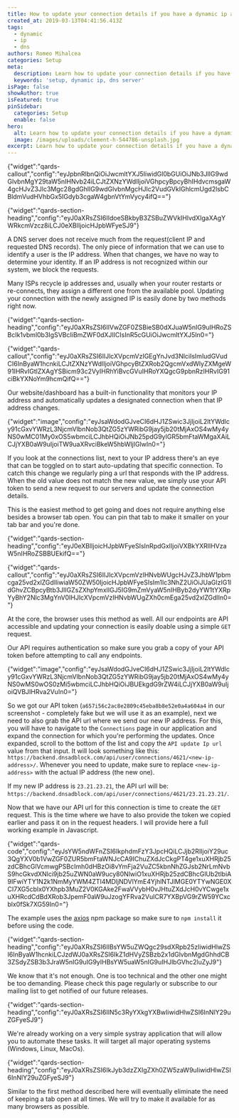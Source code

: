 ```yaml
---
title: How to update your connection details if you have a dynamic ip address
created_at: 2019-03-13T04:41:56.413Z
tags:
  - dynamic
  - ip
  - dns
authors: Romeo Mihalcea
categories: Setup
meta:
  description: Learn how to update your connection details if you have a dynamic ip address
  keywords: 'setup, dynamic ip, dns server'
isPage: false
showAuthor: true
isFeatured: true
pinSidebar:
  categories: Setup
  enable: false
hero:
  alt: Learn how to update your connection details if you have a dynamic ip address
  image: /images/uploads/clement-h-544786-unsplash.jpg
excerpt: Learn how to update your connection details if you have a dynamic ip address
---
```


{"widget":"qards-callout","config":"eyJpbnRlbnQiOiJwcmltYXJ5IiwidGl0bGUiOiJNb3JlIG9wdGlvbnMgY29taW5nIHNvb24iLCJtZXNzYWdlIjoiVGhpcyBpcyBhIHdvcmsgaW4gcHJvZ3Jlc3Mgc28gdGhlIG9wdGlvbnMgcHJlc2VudGVkIGhlcmUgd2lsbCBldmVudHVhbGx5IGdyb3cgaW4gbnVtYmVycy4ifQ=="}



{"widget":"qards-section-heading","config":"eyJ0aXRsZSI6IldoeSBkbyB3ZSBuZWVkIHlvdXIgaXAgYWRkcmVzcz8iLCJ0eXBlIjoicHJpbWFyeSJ9"}


A DNS server does not receive much from the request(client IP and requested DNS records). The only piece of information that we can use to identify a user is the IP address. When that changes, we have no way to determine your identity. If an IP address is not recognized within our system, we block the requests.

Many ISPs recycle ip addresses and, usually when your router restarts or re-connects, they assign a different one from the available pool. Updating your connection with the newly assigned IP is easily done by two methods right now.


{"widget":"qards-section-heading","config":"eyJ0aXRsZSI6IlVwZGF0ZSBieSB0dXJuaW5nIG9uIHRoZSBcIk1vbml0b3IgSVBcIiBmZWF0dXJlICIsInR5cGUiOiJwcmltYXJ5In0="}



{"widget":"qards-callout","config":"eyJ0aXRsZSI6IlJlcXVpcmVzIGEgYnJvd3NlciIsImludGVudCI6InByaW1hcnkiLCJtZXNzYWdlIjoiVGhpcyBtZXRob2QgcmVxdWlyZXMgeW91IHRvIGtlZXAgYSBicm93c2VyIHRhYiBvcGVuIHRoYXQgcG9pbnRzIHRvIG91ciBkYXNoYm9hcmQifQ=="}


Our website/dashboard has a built-in functionality that monitors your IP address and automatically updates a designated connection when that IP address changes.


{"widget":"image","config":"eyJsaWdodGJveCI6dHJ1ZSwic3JjIjoiL2ltYWdlcy91cGxvYWRzL3NjcmVlbnNob3QtZG5zYWRibG9jay5jb20tMjAxOS4wMy4yNS0wMC01My0xOS5wbmciLCJhbHQiOiJNb25pdG9yIGR5bmFtaWMgaXAiLCJjYXB0aW9uIjoiTW9uaXRvciBkeW5hbWljIGlwIn0="}


If you look at the connections list, next to your IP address there's an eye that can be toggled on to start auto-updating that specific connection. To catch this change we regularly ping a url that responds with the IP address. When the old value does not match the new value, we simply use your API token to send a new request to our servers and update the connection details.

This is the easiest method to get going and does not require anything else besides a browser tab open. You can pin that tab to make it smaller on your tab bar and you're done.


{"widget":"qards-section-heading","config":"eyJ0eXBlIjoicHJpbWFyeSIsInRpdGxlIjoiVXBkYXRlIHVzaW5nIHRoZSBBUEkifQ=="}



{"widget":"qards-callout","config":"eyJ0aXRsZSI6IlJlcXVpcmVzIHNvbWUgcHJvZ3JhbW1pbmcga25vd2xlZGdlIiwiaW50ZW50IjoicHJpbWFyeSIsIm1lc3NhZ2UiOiJUaGlzIG1ldGhvZCBpcyBtb3JlIGZsZXhpYmxlIGJ5IG9mZmVyaW5nIHByb2dyYW1tYXRpYyBhY2Nlc3MgYnV0IHJlcXVpcmVzIHNvbWUgZXh0cmEga25vd2xlZGdlIn0="}


At the core, the browser uses this method as well. All our endpoints are API accessible and updating your connection is easily doable using a simple `GET` request.

Our API requires authentication so make sure you grab a copy of your API token before attempting to call any endpoints.


{"widget":"image","config":"eyJsaWdodGJveCI6dHJ1ZSwic3JjIjoiL2ltYWdlcy91cGxvYWRzL3NjcmVlbnNob3QtZG5zYWRibG9jay5jb20tMjAxOS4wMy4yNS0wMS0wOS0zMi5wbmciLCJhbHQiOiJBUEkgdG9rZW4iLCJjYXB0aW9uIjoiQVBJIHRva2VuIn0="}


So we got our API token (`a657i56c2ac8e2809c45eba8b8e52e0a4a604a4` in our screenshot - completely fake but we will use it as an example), next we need to also grab the API url where we send our new IP address. For this, you will have to navigate to the `Connections` page in our application and expand the connection for which you're performing the updates. Once expanded, scroll to the bottom of the list and copy the `API update Ip url` value from that input. It will look something like this: `https://backend.dnsadblock.com/api/user/connections/4621/<new-ip-address>/`. Whenever you need to update, make sure to replace `<new-ip-address>` with the actual IP address (the new one).

If my new IP address is `23.21.23.21`, the API url will be: `https://backend.dnsadblock.com/api/user/connections/4621/23.21.23.21/`.

Now that we have our API url for this connection is time to create the `GET` request. This is the time where we have to also provide the token we copied earlier and pass it on in the request headers. I will provide here a full working example in Javascript.


{"widget":"qards-code","config":"eyJsYW5ndWFnZSI6IkphdmFzY3JpcHQiLCJjb2RlIjoiY29uc3QgYXV0b1VwZGF0ZUR5bmFtaWNJcCA9IChuZXdJcCkgPT4ge1xuXHRjb25zdCBhcGlVcmwgPSBcImh0dHBzOi8vYmFja2VuZC5kbnNhZGJsb2NrLmNvbS9hcGkvdXNlci9jb25uZWN0aW9ucy80NlwiO1xuXHRjb25zdCBhcGlUb2tlbiA9IFwiYTY1N2k1NmMyYWM4ZTI4MDljNDVlYmE4YjhlNTJlMGE0YTYwNGE0XCI7XG5cblx0YXhpb3MuZ2V0KGAke2FwaVVybH0vJHtuZXdJcH0vYCwge1xuXHRcdCdBdXRob3JpemF0aW9uJzogYFRva2VuICR7YXBpVG9rZW59YCxcblx0fSk7XG59In0="}


The example uses the [axios](https://github.com/axios/axios) npm package so make sure to `npm install` it before using the code.


{"widget":"qards-section-heading","config":"eyJ0aXRsZSI6IlBsYW5uZWQgc29sdXRpb25zIiwidHlwZSI6InByaW1hcnkiLCJzdWJ0aXRsZSI6IkZ1dHVyZSBzb2x1dGlvbnMgdGhhdCB3ZSdyZSB3b3JraW5nIG9uIG9yIHBsYW5uaW5nIG9uIHJlbGVhc2luZyJ9"}


We know that it's not enough. One is too technical and the other one might be too demanding. Please check this page regularly or subscribe to our mailing list to get notified of our future releases.


{"widget":"qards-section-heading","config":"eyJ0aXRsZSI6IlN5c3RyYXkgYXBwIiwidHlwZSI6InNlY29uZGFyeSJ9"}


We're already working on a very simple systray application that will allow you to automate these tasks. It will target all major operating systems (Windows, Linux, MacOs).


{"widget":"qards-section-heading","config":"eyJ0aXRsZSI6IkJyb3dzZXIgZXh0ZW5zaW9uIiwidHlwZSI6InNlY29uZGFyeSJ9"}


Similar to the first method described here will eventually eliminate the need of keeping a tab open at all times. We will try to make it available for as many browsers as possible.
